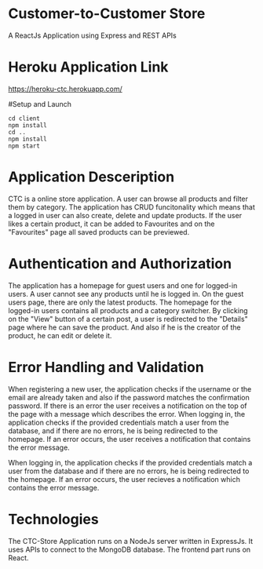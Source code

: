 # Customer-to-Customer Store
A ReactJs Application using Express and REST APIs

# Heroku Application Link
https://heroku-ctc.herokuapp.com/

#Setup and Launch
```
cd client
npm install
cd ..
npm install
npm start

```


# Application Desceription
CTC is a online store application. A user can browse all products and filter them by category. 
The application has CRUD funcitonality which means that a logged in user can also create, delete and update products. 
If the user likes a certain product, it can be added to Favourites and on the "Favourites" page all saved products can be previewed.


# Authentication and Authorization
The application has a homepage for guest users and one for logged-in users. A user cannot see any products until he is logged in. On the guest users page, there are only the latest products. The homepage for the logged-in users contains all products and a category switcher. 
By clicking on the "View" button of a certain post, a user is redirected to the "Details" page where he can save the product. And also if he is the creator of the product, he can edit or delete it.

# Error Handling and Validation
When registering a new user, the application checks if the username or the email are already taken and also if the password matches the confirmation password. If there is an error the user receives a notification on the top of the page with a message which describes the error.
When logging in, the application checks if the provided credentials match a user from the database, and if there are no errors, he is being redirected to the homepage. If an error occurs, the user receives a notification that contains the error message.

When logging in, the application checks if the provided credentials match a user from the database and if there are no errors, he is being redirected to the homepage.
If an error occurs, the user recieves a notification which contains the error message.

# Technologies
The CTC-Store Application runs on a NodeJs server written in ExpressJs. It uses APIs to connect to the MongoDB database. The frontend part runs on React.

